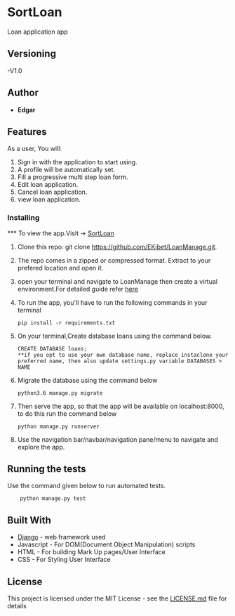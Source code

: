 # SortLoan


Loan application app
## Versioning

 -V1.0 

## Author

* **Edgar**

## Features


As a user, You will:

1. Sign in with the application to start using.
2. A profile will be automatically set.
3. Fill a progressive multi step loan form.
4. Edit loan application.
5. Cancel loan application.
6. view loan application.


### Installing

*** To view the app.Visit -> [SortLoan](https://github.com/EKibet/LoanManage.git)

1. Clone this repo: git clone https://github.com/EKibet/LoanManage.git.
2. The repo comes in a zipped or compressed format. Extract to your prefered location and open it.
3. open your terminal and navigate to LoanManage then create a virtual environment.For detailed guide refer  [here](https://packaging.python.org/guides/installing-using-pip-and-virtualenv/)
3. To run the app, you'll have to run the following commands in your terminal
    
    
       pip install -r requirements.txt
4. On your terminal,Create database loans using the command below.


       CREATE DATABASE loans; 
       **if you opt to use your own database name, replace instaclone your preferred name, then also update settings.py variable DATABASES > NAME

5. Migrate the database using the command below


       python3.6 manage.py migrate
6. Then serve the app, so that the app will be available on localhost:8000, to do this run the command below


       python manage.py runserver
7. Use the navigation bar/navbar/navigation pane/menu to navigate and explore the app.

## Running the tests

Use the command given below to run automated tests.


        python manage.py test




## Built With

* [Django](https://www.djangoproject.com/) - web framework used
* Javascript - For DOM(Document Object Manipulation) scripts
* HTML - For building Mark Up pages/User Interface
* CSS - For Styling User Interface


## License

This project is licensed under the MIT License - see the [LICENSE.md](LICENSE.md) file for details

